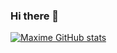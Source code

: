 ### Hi there 👋

<!--
**MaximeBommeLasnier/MaximeBommeLasnier** is a ✨ _special_ ✨ repository because its `README.md` (this file) appears on your GitHub profile.

Here are some ideas to get you started:

- 🔭 I’m currently working on ...
- 🌱 I’m currently learning ...
- 👯 I’m looking to collaborate on ...
- 🤔 I’m looking for help with ...
- 💬 Ask me about ...
- 📫 How to reach me: ...
- 😄 Pronouns: ...
- ⚡ Fun fact: ...
-->

[![Maxime GitHub stats](https://github-readme-stats.vercel.app/api?username=MaximeBommeLasnier)](https://github.com/MaximeBommeLasnier/github-readme-stats)
